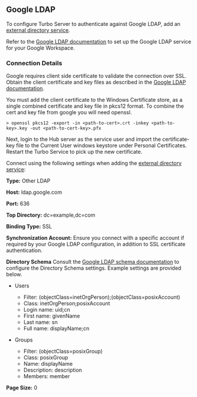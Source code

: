 ## Google LDAP

To configure Turbo Server to authenticate against Google LDAP, add an [external directory service](../../server/administration/users.html#adding-an-external-directory-service).

Refer to the [Google LDAP documentation](https://support.google.com/a/topic/9048334?hl=en&ref_topic=7556686) to set up the Google LDAP service for your Google Workspace.

### Connection Details

Google requires client side certificate to validate the connection over SSL. Obtain the client certificate and key files as described in the [Google LDAP documentation](https://support.google.com/a/answer/9100660?hl=en&ref_topic=9173976).

You must add the client certificate to the Windows Certificate store, as a single combined certificate and key file in pkcs12 format. To combine the cert and key file from google you will need openssl.

```
> openssl pkcs12 -export -in <path-to-cert>.crt -inkey <path-to-key>.key -out <path-to-cert-key>.pfx
```

Next, login to the Hub server as the service user and import the certificate-key file to the Current User windows keystore under Personal Certificates. Restart the Turbo Service to pick up the new certificate.

Connect using the following settings when adding the [external directory service](../../server/administration/users.html#adding-an-external-directory-service):

__Type:__
Other LDAP

__Host:__
ldap.google.com

__Port:__
636

__Top Directory:__
dc=example,dc=com

__Binding Type:__
SSL

__Synchronization Account:__
Ensure you connect with a specific account if required by your Google LDAP configuration, in addition to SSL certificate authentication.

__Directory Schema__
Consult the [Google LDAP schema documentation](https://support.google.com/a/answer/9188164) to configure the Directory Schema settings. Example settings are provided below.

- Users
  - Filter: (objectClass=inetOrgPerson);(objectClass=posixAccount)
  - Class: inetOrgPerson;posixAccount
  - Login name: uid;cn
  - First name: givenName
  - Last name: sn
  - Full name: displayName;cn

- Groups
  - Filter: (objectClass=posixGroup)
  - Class: posixGroup
  - Name: displayName
  - Description: description
  - Members: member

__Page Size:__
0
